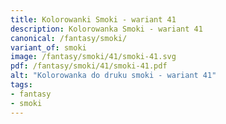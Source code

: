 ```yaml
---
title: Kolorowanki Smoki - wariant 41
description: Kolorowanka Smoki - wariant 41
canonical: /fantasy/smoki/
variant_of: smoki
image: /fantasy/smoki/41/smoki-41.svg
pdf: /fantasy/smoki/41/smoki-41.pdf
alt: "Kolorowanka do druku smoki - wariant 41"
tags:
- fantasy
- smoki
---
```

